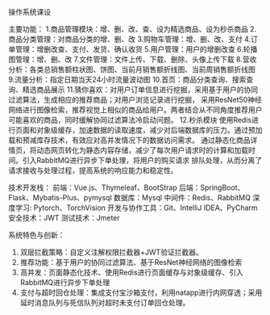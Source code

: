 
操作系统课设

主要功能：
1.商品管理模块：增、删、改、查、设为精选商品、设为秒杀商品
2.商品分类管理：对商品分类的增、删、改
3.购物车管理：增、删、改、支付
4.订单管理：增删改查、支付、发货、确认收货
5.用户管理：用户的增删改查
6.轮播图管理：增、删、改
7.文件管理：文件上传、下载、删除、头像上传下载
8.营收分析：各类总销售额柱状图、饼图、当前月销售额折线图、当前周销售额折线图
9.流量分析：指定日期当天24小时流量波动图
10.首页：商品分类查询、搜索查询、精选商品展示
11.猜你喜欢：对用户订单信息进行挖掘，采用基于用户的协同过滤算法，生成相应的推荐商品；对用户浏览记录进行挖掘，
采用ResNet50神经网络进行图像检索，推荐视觉上相似的商品给用户。两者结合从不同角度推荐用户可能喜欢的商品，同时缓解协同过滤算法冷启动问题。
12.秒杀模块
使用Redis进行页面和对象级缓存，加速数据的读取速度，减少对后端数据库的压力。通过预加载和预减库存技术，有效应对高并发情况下的数据访问需求。
通过静态化商品详情页，将动态网页转化为静态内容存储，减少了每次用户请求时的计算和加载时间。引入RabbitMQ进行异步下单处理，将用户的购买请求
排队处理，从而分离了请求接收与处理过程，提高系统的响应能力和稳定性。


技术开发栈：
前端：Vue.js、Thymeleaf、BootStrap
后端：SpringBoot、Flask、Mybatis-Plus、pymysql
数据库：Mysql
中间件：Redis、RabbitMQ
深度学习: Pytorch、TorchVision
开发与协作工具：Git、IntelliJ IDEA、PyCharm
安全技术：JWT
测试技术：Jmeter

系统特色与创新：
1.	双层拦截策略：自定义注解权限拦截器+JWT验证拦截器。
2.	推荐功能：基于用户的协同过滤算法、基于ResNet神经网络的图像检索
3.	高并发：页面静态化技术、使用Redis进行页面缓存与对象级缓存、引入RabbitMQ进行异步下单处理
4.	支付与超时回仓处理：集成支付宝沙箱支付，利用natapp进行内网穿透；采用延时消息队列与死信队列对超时未支付订单回仓处理。
